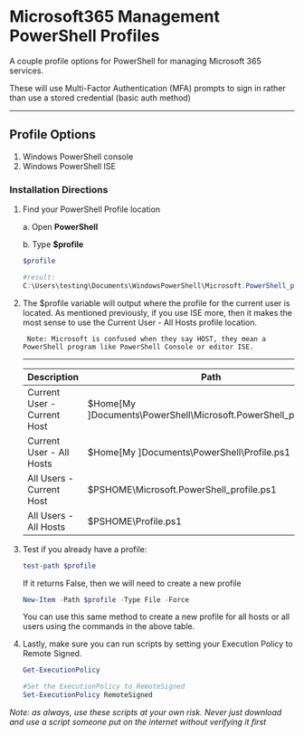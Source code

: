 # Microsoft365 Management PowerShell Profiles
A couple profile options for PowerShell for managing Microsoft 365 services.

These will use Multi-Factor Authentication (MFA) prompts to sign in rather than use a stored credential (basic auth method)

---
## Profile Options

1. Windows PowerShell console
2. Windows PowerShell ISE


### Installation Directions

1. Find your PowerShell Profile location
    
    a. Open **PowerShell**
    
    b. Type **$profile**
        
    ```powershell
    $profile
    
    #result:
    C:\Users\testing\Documents\WindowsPowerShell\Microsoft.PowerShell_profile.ps1
    ```

2. The $profile variable will output where the profile for the current user is located. As mentioned previously, if you use ISE more, then it makes the most sense to use the Current User - All Hosts profile location.
    
        Note: Microsoft is confused when they say HOST, they mean a PowerShell program like PowerShell Console or editor ISE.
    
   --- 
   | Description | Path | Command to Open | 
   | --- | --- | ---|
   | Current User - Current Host | $Home\[My ]Documents\PowerShell\Microsoft.PowerShell_profile.ps1 | $profile | 
   | Current User - All Hosts | $Home\[My ]Documents\PowerShell\Profile.ps1 | $profile.CurrentUserAllHosts |
   | All Users - Current Host | $PSHOME\Microsoft.PowerShell_profile.ps1 | $profile.AllUsersCurrentHost |
   | All Users - All Hosts | $PSHOME\Profile.ps1 | $profile.AllUsersAllHosts |

3. Test if you already have a profile:
    
    ```powershell
    test-path $profile
    ```
    If it returns False, then we will need to create a new profile

    ```powershell
    New-Item -Path $profile -Type File -Force
    ```

    You can use this same method to create a new profile for all hosts or all users using the commands in the above table.

4. Lastly, make sure you can run scripts by setting your Execution Policy to Remote Signed.

    ```powershell
    Get-ExecutionPolicy

    #Set the ExecutionPolicy to RemoteSigned
    Set-ExecutionPolicy RemoteSigned
    ```

*Note: as always, use these scripts at your own risk. Never just download and use a script someone put on the internet without verifying it first*
